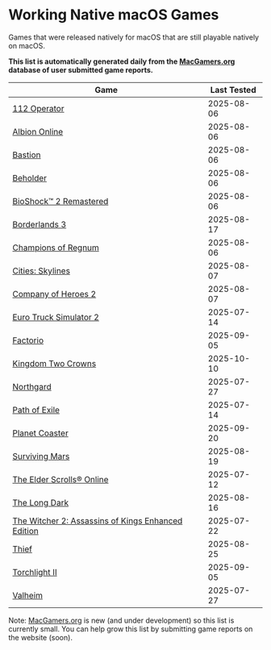 # Working Native macOS Games

Games that were released natively for macOS that are still playable natively on macOS.

**This list is automatically generated daily from the [MacGamers.org](https://macgamers.org/) database of user submitted
game reports.**

| Game                                                                                                                                | Last Tested |
|-------------------------------------------------------------------------------------------------------------------------------------|-------------|
| [112 Operator](https://macgamers.org/games/112-operator)                                                                            | 2025-08-06  |
| [Albion Online](https://macgamers.org/games/albion-online)                                                                          | 2025-08-06  |
| [Bastion](https://macgamers.org/games/bastion)                                                                                      | 2025-08-06  |
| [Beholder](https://macgamers.org/games/beholder)                                                                                    | 2025-08-06  |
| [BioShock™ 2 Remastered](https://macgamers.org/games/bioshock-2-remastered)                                                       | 2025-08-06  |
| [Borderlands 3](https://macgamers.org/games/borderlands-3)                                                                          | 2025-08-17  |
| [Champions of Regnum](https://macgamers.org/games/champions-of-regnum)                                                              | 2025-08-06  |
| [Cities: Skylines](https://macgamers.org/games/cities-skylines)                                                                     | 2025-08-07  |
| [Company of Heroes 2](https://macgamers.org/games/company-of-heroes-2)                                                              | 2025-08-07  |
| [Euro Truck Simulator 2](https://macgamers.org/games/euro-truck-simulator-2)                                                        | 2025-07-14  |
| [Factorio](https://macgamers.org/games/factorio)                                                                                    | 2025-09-05  |
| [Kingdom Two Crowns](https://macgamers.org/games/kingdom-two-crowns)                                                                | 2025-10-10  |
| [Northgard](https://macgamers.org/games/northgard)                                                                                  | 2025-07-27  |
| [Path of Exile](https://macgamers.org/games/path-of-exile)                                                                          | 2025-07-14  |
| [Planet Coaster](https://macgamers.org/games/planet-coaster)                                                                        | 2025-09-20  |
| [Surviving Mars](https://macgamers.org/games/surviving-mars)                                                                        | 2025-08-19  |
| [The Elder Scrolls® Online](https://macgamers.org/games/the-elder-scrolls-online)                                                  | 2025-07-12  |
| [The Long Dark](https://macgamers.org/games/the-long-dark)                                                                          | 2025-08-16  |
| [The Witcher 2: Assassins of Kings Enhanced Edition](https://macgamers.org/games/the-witcher-2-assassins-of-kings-enhanced-edition) | 2025-07-22  |
| [Thief](https://macgamers.org/games/thief)                                                                                          | 2025-08-25  |
| [Torchlight II](https://macgamers.org/games/torchlight-ii)                                                                          | 2025-09-05  |
| [Valheim](https://macgamers.org/games/valheim)                                                                                      | 2025-07-27  |


Note: [MacGamers.org](https://macgamers.org/) is new (and under development) so this list is currently small. You can
help grow this list by submitting game reports on the website (soon).
